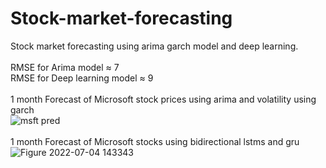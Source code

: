 # Stock-market-forecasting
Stock market forecasting using arima garch model and deep learning.<br/><br/>
RMSE for Arima model ≈ 7<br/>
RMSE for Deep learning model ≈ 9<br/><br/>
1 month Forecast of Microsoft stock prices using arima and volatility using garch<br/>
![msft pred](https://user-images.githubusercontent.com/83483414/177118691-7680eafb-a549-4822-9c02-8935db91542a.png)<br/><br/>
1 month Forecast of Microsoft stocks using bidirectional lstms and gru<br/>
![Figure 2022-07-04 143343](https://user-images.githubusercontent.com/83483414/177121631-7926b475-e74d-4604-b489-b3456465ccf5.png)



